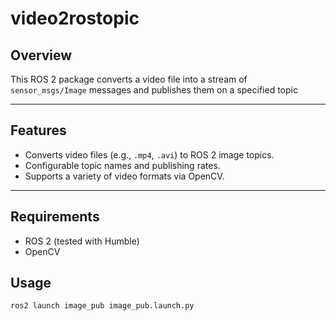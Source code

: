 # video2rostopic

## Overview
This ROS 2 package converts a video file into a stream of `sensor_msgs/Image` messages and publishes them on a specified topic

---

## Features
- Converts video files (e.g., `.mp4`, `.avi`) to ROS 2 image topics.
- Configurable topic names and publishing rates.
- Supports a variety of video formats via OpenCV.

---

## Requirements
- ROS 2 (tested with Humble)
- OpenCV

## Usage
```
ros2 launch image_pub image_pub.launch.py
```

